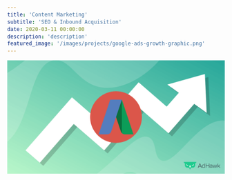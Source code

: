 ```yaml
---
title: 'Content Marketing'
subtitle: 'SEO & Inbound Acquisition'
date: 2020-03-11 00:00:00
description: 'description'
featured_image: '/images/projects/google-ads-growth-graphic.png'
---
```


![](/images/projects/google-ads-growth-graphic.png)
